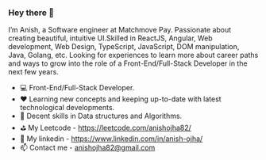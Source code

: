 ### Hey there 👋


I’m Anish, a Software engineer at Matchmove Pay. Passionate about creating beautiful, intuitive UI.Skilled in ReactJS, Angular, Web development, Web Design, TypeScript, JavaScript, DOM manipulation, Java, Golang, etc. Looking for experiences to learn more about career paths and ways to grow into the role of a Front-End/Full-Stack Developer in the next few years.


- :computer:   Front-End/Full-Stack Developer.
- :heart:   Learning new concepts and keeping up-to-date with latest technological developments.
- :grimacing:    Decent skills in Data structures and Algorithms.
- :golf:   My Leetcode -  https://leetcode.com/anishojha82/
- :eyes:   My linkedin - https://www.linkedin.com/in/anish-ojha/
- :mailbox: Contact me - anishojha82@gmail.com

